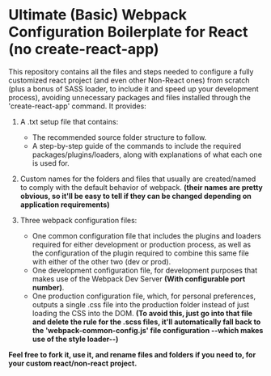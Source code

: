 # Ultimate (Basic) Webpack Configuration Boilerplate for React (no create-react-app)

This repository contains all the files and steps needed to configure a fully customized react project (and even other Non-React ones) from scratch (plus a bonus of SASS loader, to include it and speed up your development process), avoiding unnecessary packages and files installed through the 'create-react-app' command. It provides:

1. A .txt setup file that contains:

   - The recommended source folder structure to follow.
   - A step-by-step guide of the commands to include the required packages/plugins/loaders, along with explanations of what each one is used for.

2. Custom names for the folders and files that usually are created/named to comply with the default behavior of webpack. **(their names are pretty obvious, so it'll be easy to tell if they can be changed depending on application requirements)**
3. Three webpack configuration files:

   - One common configuration file that includes the plugins and loaders required for either development or production process, as well as the configuration of the plugin required to combine this same file with either of the other two (dev or prod).
   - One development configuration file, for development purposes that makes use of the Webpack Dev Server **(With configurable port number)**.
   - One production configuration file, which, for personal preferences, outputs a single .css file into the production folder instead of just loading the CSS into the DOM. **(To avoid this, just go into that file and delete the rule for the .scss files, it'll automatically fall back to the 'webpack-common-config.js' file configuration --which makes use of the style loader--)**

**Feel free to fork it, use it, and rename files and folders if you need to, for your custom react/non-react project.**
